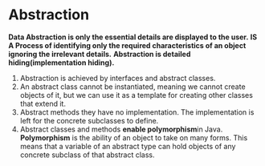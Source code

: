 # Abstraction
**Data Abstraction is only the essential details are displayed to the user.**
**IS A Process of identifying only the required characteristics of an object ignoring the irrelevant details.**
**Abstraction is detailed hiding(implementation hiding).**

1. Abstraction is achieved by interfaces and abstract classes.
2. An abstract class cannot be instantiated, meaning we cannot create objects of it, but we can use it as a template for creating other classes that extend it.
3. Abstract methods they have no implementation. The implementation is left for the concrete subclasses to define.
4. Abstract classes and methods **enable polymorphism**in Java. **Polymorphism** is the ability of an object to take on many forms. This means that a variable of an abstract type can hold objects of any concrete subclass of that abstract class. 



